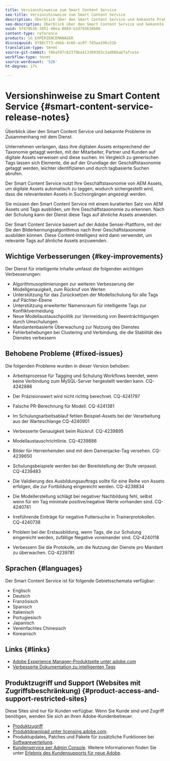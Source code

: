 ```yaml
---
title: Versionshinweise zum Smart Content Service
seo-title: Versionshinweise zum Smart Content Service
description: Überblick über den Smart Content Service und bekannte Probleme im Zusammenhang mit dem Dienst.
seo-description: Überblick über den Smart Content Service und bekannte Probleme im Zusammenhang mit dem Dienst.
uuid: 5f474b36-3451-48ea-8669-b2d793638b06
content-type: reference
products: SG_EXPERIENCEMANAGER
discoiquuid: 9f88c773-ddeb-4c66-ac07-7d3aa196c51b
translation-type: tm+mt
source-git-commit: f8ba597c62379ba413309303c2ad066ab7afce1e
workflow-type: tm+mt
source-wordcount: '526'
ht-degree: 17%

---
```



# Versionshinweise zu Smart Content Service {#smart-content-service-release-notes}

Überblick über den Smart Content Service und bekannte Probleme im Zusammenhang mit dem Dienst.

Unternehmen verlangen, dass ihre digitalen Assets entsprechend der Taxonomie getaggt werden, mit der Mitarbeiter, Partner und Kunden auf digitale Assets verweisen und diese suchen. Im Vergleich zu generischen Tags lassen sich Elemente, die auf der Grundlage der Geschäftstaxonomie getaggt werden, leichter identifizieren und durch tagbasierte Suchen abrufen.

Der Smart Content Service nutzt Ihre Geschäftstaxonomie von AEM Assets, um digitale Assets automatisch zu taggen, wodurch sichergestellt wird, dass die relevantesten Assets in Suchvorgängen angezeigt werden.

Sie müssen den Smart Content Service mit einem kuratierten Satz von AEM Assets und Tags ausbilden, um Ihre Geschäftstaxonomie zu erkennen. Nach der Schulung kann der Dienst diese Tags auf ähnliche Assets anwenden.

Der Smart Content Service basiert auf der Adobe Sensei-Plattform, mit der Sie den Bilderkennungsalgorithmus nach Ihrer Geschäftstaxonomie ausbilden können. Diese Content-Intelligenz wird dann verwendet, um relevante Tags auf ähnliche Assets anzuwenden.

## Wichtige Verbesserungen {#key-improvements}

Der Dienst für intelligente Inhalte umfasst die folgenden wichtigen Verbesserungen:

* Algorithmusoptimierungen zur weiteren Verbesserung der Modellgenauigkeit, zum Rückruf von Werten
* Unterstützung für das Zurücksetzen der Modellschulung für alle Tags auf Pächter-Ebene
* Unterstützung erweiterter Namensraum für intelligente Tags zur Konfliktvermeidung
* Neue Modellaustauschpolitik zur Vermeidung von Beeinträchtigungen durch Umschulungen
* Mandantenbasierte Überwachung zur Nutzung des Dienstes
* Fehlerbehebungen bei Clustering und Verbindung, die die Stabilität des Dienstes verbessern

## Behobene Probleme {#fixed-issues}

Die folgenden Probleme wurden in dieser Version behoben:

* Arbeitsprozesse für Tagging und Schulung Workflows beendet, wenn keine Verbindung zum MySQL-Server hergestellt werden kann. CQ-4242886

* Der Präzisionswert wird nicht richtig berechnet. CQ-4241797

* Falsche PR-Berechnung für Modell. CQ-4241381

* Im Schulungsarbeitsablauf fehlen Beispiel-Assets bei der Verarbeitung aus der Warteschlange CQ-4240901

* Verbesserte Genauigkeit beim Rückruf. CQ-4239895

* Modellaustauschrichtlinie. CQ-4239886

* Bilder für Herrenhemden sind mit dem Damenjacke-Tag versehen. CQ-4239650

* Schulungsbeispiele werden bei der Bereitstellung der Stufe verpasst. CQ-4239483

* Die Validierung des Ausbildungsauftrags sollte für eine Reihe von Assets erfolgen, die zur Fortbildung eingereicht werden. CQ-4238834

* Die Modellerstellung schlägt bei negativer Nachbildung fehl, selbst wenn für ein Tag minimale positive/negative Werte vorhanden sind. CQ-4240741

* Irreführende Einträge für negative Futtersuche in Trainerprotokollen. CQ-4240738

* Problem bei der Erstausbildung, wenn Tags, die zur Schulung eingereicht werden, zufällige Negative voneinander sind. CQ-4240118

* Verbessern Sie die Protokolle, um die Nutzung der Dienste pro Mandant zu überwachen. CQ-4239781

## Sprachen {#languages}

Der Smart Content Service ist für folgende Gebietsschemata verfügbar:

* Englisch
* Deutsch
* Französisch
* Spanisch
* Italienisch
* Portugiesisch
* Japanisch
* Vereinfachtes Chinesisch
* Koreanisch

## Links {#links}

* [Adobe Experience Manager-Produktseite unter adobe.com](https://www.adobe.com/marketing-cloud/experience-manager.html)
* [Verbesserte Dokumentation zu intelligenten Tags](/help/assets/enhanced-smart-tags.md)

## Produktzugriff und Support (Websites mit Zugriffsbeschränkung) {#product-access-and-support-restricted-sites}

Diese Sites sind nur für Kunden verfügbar. Wenn Sie Kunde sind und Zugriff benötigen, wenden Sie sich an Ihren Adobe-Kundenbetreuer.

* [Produktzugriff](https://login.marketing.adobe.com)
* [Produktdownload unter licensing.adobe.com](https://licensing.adobe.com/).
* Produktupdates, Patches und Pakete für zusätzliche Funktionen bei [Softwareverteilung](https://experience.adobe.com/#/downloads/content/software-distribution/en/aem.html).
* [Kundenservice per Admin Console](https://adminconsole.adobe.com/). Weitere Informationen finden Sie unter [Erlebnis des Kundensupports für neue Adobe](https://docs.adobe.com/content/help/en/customer-one/using/home.html).
